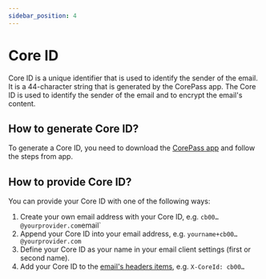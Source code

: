 ```yaml
---
sidebar_position: 4
---
```


# Core ID

Core ID is a unique identifier that is used to identify the sender of the email. It is a 44-character string that is generated by the CorePass app. The Core ID is used to identify the sender of the email and to encrypt the email's content.

## How to generate Core ID?

To generate a Core ID, you need to download the [CorePass app](https://corepass.net) and follow the steps from app.

## How to provide Core ID?

You can provide your Core ID with one of the following ways:
1. Create your own email address with your Core ID, e.g. `cb00…@yourprovider.com`email`
2. Append your Core ID into your email address, e.g. `yourname+cb00…@yourprovider.com`
3. Define your Core ID as your name in your email client settings (first or second name).
4. Add your Core ID to the [email's headers items](/docs/guide/custom-headers), e.g. `X-CoreId: cb00…`
